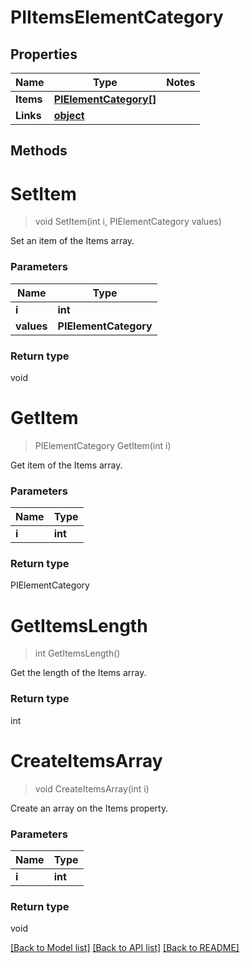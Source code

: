 # PIItemsElementCategory

## Properties
Name | Type | Notes
------------ | ------------- | -------------
**Items** | **[**PIElementCategory[]**](../Model/PIElementCategory.md)**
**Links** | **[**object**](../Model/Object.md)**

## Methods

# **SetItem**
> void SetItem(int i, PIElementCategory values)

Set an item of the Items array.

### Parameters

Name | Type
------------- | -------------
 **i** | **int**
 **values** | **PIElementCategory**

### Return type

void


# **GetItem**
> PIElementCategory GetItem(int i)

Get item of the Items array.

### Parameters

Name | Type
------------- | -------------
 **i** | **int**

### Return type

PIElementCategory


# **GetItemsLength**
> int GetItemsLength()

Get the length of the Items array.


### Return type

int


# **CreateItemsArray**
> void CreateItemsArray(int i)

Create an array on the Items property.

### Parameters

Name | Type
------------- | -------------
 **i** | **int**

### Return type

void

[[Back to Model list]](../../README.md#documentation-for-models) [[Back to API list]](../../README.md#documentation-for-api-endpoints) [[Back to README]](../../README.md)
